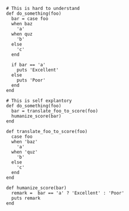     # This is hard to understand
    def do_something(foo)
      bar = case foo
      when baz
        'a'
      when quz
        'b'
      else
        'c'
      end

      if bar == 'a'
        puts 'Excellent'
      else
        puts 'Poor'
      end
    end

    # This is self explantory
    def do_something(foo)
      bar = translate_foo_to_score(foo)
      humanize_score(bar)
    end

    def translate_foo_to_score(foo)
      case foo
      when 'baz'
        'a'
      when 'quz'
        'b'
      else
        'c'
      end
    end

    def humanize_score(bar)
      remark =  bar == 'a' ? 'Excellent' : 'Poor'
      puts remark
    end


